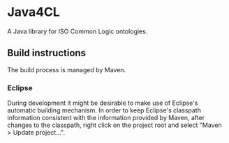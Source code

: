 Java4CL
=======

A Java library for ISO Common Logic ontologies.

## Build instructions

The build process is managed by Maven.   

### Eclipse

During development it might be desirable to make use of Eclipse's automatic building mechanism.
In order to keep Eclipse's classpath information consistent with the information provided by Maven,
after changes to the classpath, right click on the project root and select "Maven > Update project...".